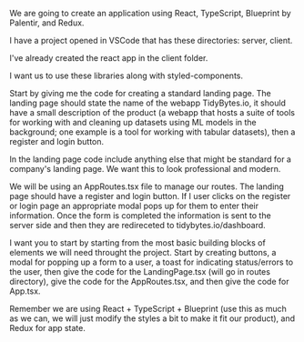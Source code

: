 We are going to create an application using React, TypeScript, Blueprint by Palentir, and Redux.

I have a project opened in VSCode that has these directories: server, client.

I've already created the react app in the client folder.

I want us to use these libraries along with styled-components. 

Start by giving me the code for creating a standard landing page. The landing page should state the name of the webapp TidyBytes.io, it should have a small description of the product (a webapp that hosts a suite of tools for working with and cleaning up datasets using ML models in the background; one example is a tool for working with tabular datasets), then a register and login button.



In the landing page code include anything else that might be standard for a company's landing page. We want this to look professional and modern.

We will be using an AppRoutes.tsx file to manage our routes. The landing page should have a register and login button. If I user clicks on the register or login page an appropriate modal pops up for them to enter their information. Once the form is completed the information is sent to the server side and then they are redireceted to tidybytes.io/dashboard.

I want you to start by starting from the most basic building blocks of elements we will need throught the project. Start by creating buttons, a modal for popping up a form to a user, a toast for indicating status/errors to the user, then give the code for the LandingPage.tsx (will go in routes directory), give the code for the AppRoutes.tsx, and then give the code for App.tsx.

Remember we are using React + TypeScript + Blueprint (use this as much as we can, we will just modify the styles a bit to make it fit our product), and Redux for app state.